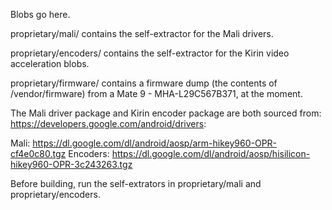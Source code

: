 Blobs go here.

proprietary/mali/ contains the self-extractor for the Mali drivers.

proprietary/encoders/ contains the self-extractor for the Kirin video acceleration blobs.

proprietary/firmware/ contains a firmware dump (the contents of /vendor/firmware) from
a Mate 9 - MHA-L29C567B371, at the moment.

The Mali driver package and Kirin encoder package are both sourced from:
https://developers.google.com/android/drivers:

Mali:     https://dl.google.com/dl/android/aosp/arm-hikey960-OPR-cf4e0c80.tgz
Encoders: https://dl.google.com/dl/android/aosp/hisilicon-hikey960-OPR-3c243263.tgz

Before building, run the self-extrators in proprietary/mali and proprietary/encoders.

